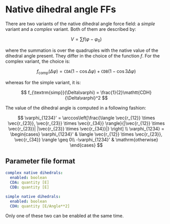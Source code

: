 # Native dihedral angle FFs

There are two variants of the native dihedral angle force field: a _simple_
variant and a _complex_ variant. Both of them are described by:

$$ V = \sum f(\varphi - \varphi_0)
$$

where the summation is over the quadruples with the native value of the dihedral
angle present. They differ in the choice of the function $f$. For the complex
variant, the choice is:

$$ f_{\textrm{comp}}(\Delta\varphi) = \mathtt{CDA}(1-\cos{\Delta\varphi}) +
\mathtt{CDB}(1-\cos{3\Delta\varphi})
$$

whereas for the simple variant, it is:

$$ f_{\textrm{simp}}(\Delta\varphi) = \frac{1}{2}\mathtt{CDH} {\Delta\varphi}^2
$$

The value of the dihedral angle is computed in a following fashion:

$$ \varphi_{1234}' =
\arccos\left[\frac{\langle \vec{r_{12}} \times \vec{r_{23}}, \vec{r_{23}} \times \vec{r_{34}} \rangle}{|\vec{r_{12}} \times \vec{r_{23}}| |\vec{r_{23}} \times \vec{r_{34}}|} \right]
\\ \varphi_{1234} = \begin{cases} \varphi_{1234}' & \langle \vec{r_{12}} \times
\vec{r_{23}}, \vec{r_{34}} \rangle \geq 0\\ -\varphi_{1234}' &
\mathrm{otherwise} \end{cases} $$

## Parameter file format

```yaml
complex native dihedrals:
  enabled: boolean
  CDA: quantity [E]
  CDB: quantity [E]

simple native dihedrals:
  enabled: boolean
  CDH: quantity [E/Angle**2]
```

Only one of these two can be enabled at the same time.